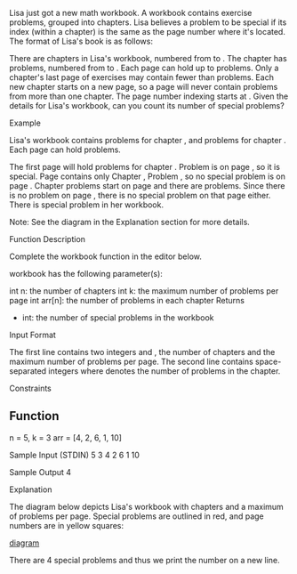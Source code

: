 ﻿Lisa just got a new math workbook. A workbook contains exercise problems, grouped into chapters. Lisa believes a problem to be special if its index (within a chapter) is the same as the page number where it's located. The format of Lisa's book is as follows:

There are  chapters in Lisa's workbook, numbered from  to .
The  chapter has  problems, numbered from  to .
Each page can hold up to  problems. Only a chapter's last page of exercises may contain fewer than  problems.
Each new chapter starts on a new page, so a page will never contain problems from more than one chapter.
The page number indexing starts at .
Given the details for Lisa's workbook, can you count its number of special problems?

Example

Lisa's workbook contains  problems for chapter , and  problems for chapter . Each page can hold  problems.

The first page will hold  problems for chapter . Problem  is on page , so it is special. Page  contains only Chapter , Problem , so no special problem is on page . Chapter  problems start on page  and there are  problems. Since there is no problem  on page , there is no special problem on that page either. There is  special problem in her workbook.

Note: See the diagram in the Explanation section for more details.

Function Description

Complete the workbook function in the editor below.

workbook has the following parameter(s):

int n: the number of chapters
int k: the maximum number of problems per page
int arr[n]: the number of problems in each chapter
Returns
- int: the number of special problems in the workbook

Input Format

The first line contains two integers  and , the number of chapters and the maximum number of problems per page.
The second line contains  space-separated integers  where  denotes the number of problems in the  chapter.

Constraints

Function
--------
n = 5, k = 3
arr = [4, 2, 6, 1, 10]

Sample Input (STDIN)
5 3 
4 2 6 1 10 

Sample Output
4

Explanation

The diagram below depicts Lisa's workbook with  chapters and a maximum of  problems per page. Special problems are outlined in red, and page numbers are in yellow squares:

[diagram](workbook.png)

There are 4 special problems and thus we print the number  on a new line.